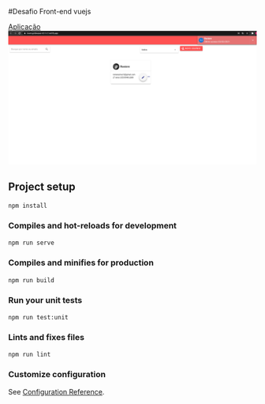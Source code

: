 #Desafio Front-end vuejs



[Aplicação](https://brave-goldwasser-6511c7.netlify.app/)
![Demostração](https://github.com/Rony20191/frontend-vue/blob/main/desafio_front.png?raw=true)


## Project setup
```
npm install
```

### Compiles and hot-reloads for development
```
npm run serve
```

### Compiles and minifies for production
```
npm run build
```

### Run your unit tests
```
npm run test:unit
```

### Lints and fixes files
```
npm run lint
```

### Customize configuration
See [Configuration Reference](https://cli.vuejs.org/config/).
